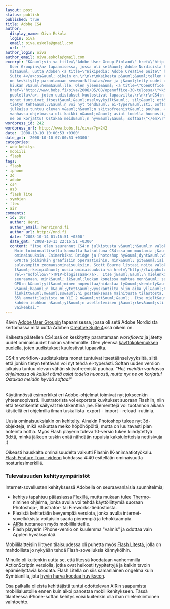 ```yaml
---
layout: post
status: publish
published: true
title: Adobe CS4
author:
  display_name: Oiva Eskola
  login: oiva
  email: oiva.eskola@gmail.com
  url: ''
author_login: oiva
author_email: oiva.eskola@gmail.com
excerpt: "K&auml;vin <a title=\"Adobe User Group Finland\" href=\"http://www.aug.fi/index.php\">Adobe
  User Groupin</a> tapaamisessa, jossa oli set&auml; Adobe Nordicista kertomassa
  mit&auml; uutta Adoben <a title=\"Wikipedia: Adobe Creative Suite\" href=\"http://en.wikipedia.org/wiki/Adobe_Creative_Suite\">Creative
  Suite 4</a>:ss&auml; oikein on.\r\n\r\nKaikesta p&auml;&auml;tellen CS4:ss&auml;
  on keskitytty parantamaan <em>workflowta</em> ja j&auml;tetty uudet ominaisuudet
  hiukan v&auml;hemm&auml;lle. Olen yleens&auml; <a title=\"OpenOffice 3.0 itkua\"
  href=\"http://www.bobs.fi/oiva/2008/05/08/openoffice-30-tulossa/\">k&auml;ytt&ouml;kokemuksen
  puolella</a>, joten uudistukset kuulostivat lupaavilta.\r\n\r\nCS4:n workflow-uudistuksista
  monet tuntuivat itsest&auml;&auml;nselvyyksilt&auml;, silt&auml; ett&auml; jonkin
  tietyn teht&auml;v&auml;n voi nyt tehd&auml; ei-typer&auml;sti. Softan uuden version
  julkaisu tuntuu olevan v&auml;h&auml;n skitsofreenist&auml; puuhaa. <em>\"Hei, meid&auml;n
  vanhassa ohjelmassa oli kaikki n&auml;m&auml; asiat todella huonosti, mutta nyt
  ne on korjattu! Ostakaa meid&auml;n hyv&auml;&auml; softaa!\"</em>\r\n"
wordpress_id: 242
wordpress_url: http://www.bobs.fi/oiva/?p=242
date: '2008-10-10 10:00:53 +0300'
date_gmt: '2008-10-10 07:00:53 +0300'
categories:
- web-kehitys
- mobiili
- flash
tags:
- flash
- iphone
- 3d
- adobe
- cs4
- as3
- flash lite
- symbian
- flex
- air
comments:
- id: 107
  author: Henri
  author_email: henri@mnd.fi
  author_url: http://mnd.fi
  date: '2008-10-14 01:16:51 +0300'
  date_gmt: '2008-10-13 22:16:51 +0300'
  content: "Itse olen seurannut CS4:n julkistusta v&auml;h&auml;n valokuvaajan kannalta.
    Noin toiminnalliselta kannalta katsottuna CS4:ssa on muutamia j&auml;nni&auml;
    ominaisuuksia. Esimerkiksi Bridge ja Photoshop hy&ouml;dynt&auml;v&auml;t nyt
    GPU:ta joihinkin graafisiin operaatioihin, mink&auml; pit&auml;isi johtaa mm.
    sulavampiin zoomausominaisuuksiin. Scott Bourne listasi noita valokuvaajan kannalta
    t&auml;rkeimpi&auml; uusia ominaisuuksia <a href=\"http://twipphoto.com/archives/1382\"
    rel=\"nofollow\">TWIP-blogissaan</a>.  Itse j&auml;&auml;n mielenkiinnolla
    seuraamaan, mink&auml; ik&auml;luokan koneissa mahtaa menn&auml; se raja jossa
    GPU:n k&auml;ytt&auml;minen nopeuttaa/hidastaa ty&ouml;skentely&auml;.\r\n\r\nNoin
    v&auml;h&auml;n k&auml;ytett&auml;vyyskantilta olin aika yll&auml;ttynyt tuossa
    linkitt&auml;m&auml;ss&auml;ni postauksessa mainitusta tilastosta, jonka mukaan
    35% ammattilaisista on YLI 2 n&auml;ytt&ouml;&auml;. Itse mielt&auml;isin yli
    kahden isohkon n&auml;yt&ouml;n asettelemisen j&auml;rkev&auml;sti v&auml;h&auml;n
    vaikeaksi."
---
```

<p>K&auml;vin <a title="Adobe User Group Finland" href="http://www.aug.fi/index.php">Adobe User Groupin</a> tapaamisessa, jossa oli set&auml; Adobe Nordicista kertomassa mit&auml; uutta Adoben <a title="Wikipedia: Adobe Creative Suite" href="http://en.wikipedia.org/wiki/Adobe_Creative_Suite">Creative Suite 4</a>:ss&auml; oikein on.</p>
<p>Kaikesta p&auml;&auml;tellen CS4:ss&auml; on keskitytty parantamaan <em>workflowta</em> ja j&auml;tetty uudet ominaisuudet hiukan v&auml;hemm&auml;lle. Olen yleens&auml; <a title="OpenOffice 3.0 itkua" href="http://www.bobs.fi/oiva/2008/05/08/openoffice-30-tulossa/">k&auml;ytt&ouml;kokemuksen puolella</a>, joten uudistukset kuulostivat lupaavilta.</p>
<p>CS4:n workflow-uudistuksista monet tuntuivat itsest&auml;&auml;nselvyyksilt&auml;, silt&auml; ett&auml; jonkin tietyn teht&auml;v&auml;n voi nyt tehd&auml; ei-typer&auml;sti. Softan uuden version julkaisu tuntuu olevan v&auml;h&auml;n skitsofreenist&auml; puuhaa. <em>"Hei, meid&auml;n vanhassa ohjelmassa oli kaikki n&auml;m&auml; asiat todella huonosti, mutta nyt ne on korjattu! Ostakaa meid&auml;n hyv&auml;&auml; softaa!"</em><br />
<a id="more"></a><a id="more-242"></a><br />
<p>K&auml;yt&auml;nn&ouml;ss&auml; esimerkiksi eri Adobe-ohjelmat toimivat nyt jokseenkin yhteensopivasti. Illustratorista voi exportata kuvitukset suoraan Flashiin, niin ett&auml; tekstikent&auml;t s&auml;ilyv&auml;t tekstikenttin&auml; jne. Elementtej&auml; voi tuotannon aikana k&auml;sitell&auml; eri ohjelmilla ilman tuskallista&nbsp; export - import - reload -rutiinia.</p>
<p>Uusia ominaisuuksiakin on kehitelty. Ainakin Photoshop tukee nyt 3d-objekteja, mik&auml; vaikuttaa melko h&ouml;p&ouml;h&ouml;p&ouml;lt&auml;, mutta on luultavasti pian hoteinta hottia. My&ouml;s Flash playerin tuleva 10-versio tukee kiihdytetty&auml; 3d:t&auml;, mink&auml; j&auml;lkeen tuskin en&auml;&auml; n&auml;hd&auml;&auml;n rupuisia kaksiulotteisia nettisivuja ;)</p>
<p>Oikeasti hauskalta ominaisuudelta vaikutti Flashin IK-animaatioty&ouml;kalu. <a title="Adobe.tv: CS4 feature tour" href="http://tv.adobe.com/#vi+f1554v1702">Flash Feature Tour -videon</a> kohdassa 4:40 esitell&auml;&auml;n ominaisuutta nosturiesimerkill&auml;.</p>
<h3>Tulevaisuuden kehitysymp&auml;rist&ouml;t</h3>
<p>Internet-sovellusten kehityksess&auml; Adobella on seuraavanlaisia suunnitelmia;</p>
<ul>
<li>kehitys tapahtuu p&auml;&auml;asiassa <a title="Wikipedia: Adobe Flex" href="http://en.wikipedia.org/wiki/Adobe_Flex">Flexill&auml;</a>, mutta mukaan tulee <a title="Adobe Labs: Thermo" href="http://labs.adobe.com/wiki/index.php/Thermo">Thermo</a>-niminen ohjelma, jonka avulla voi tehd&auml; k&auml;ytt&ouml;liittymi&auml; suoraan Photoshop-, Illustrator- tai Fireworks-tiedostoista.</li>
<li>Flexist&auml; kehitet&auml;&auml;n kevyemp&auml;&auml; versiota, jonka avulla internet-sovelluksista voitaisiin saada pienempi&auml; ja tehokkaampia.</li>
<li><a title="Wikipedia: Adobe AIR" href="http://en.wikipedia.org/wiki/Adobe_AIR">AIR</a>ia tuotaneen my&ouml;s mobiililaitteille.</li>
<li>Flash playerin iPhone-versio on kuulemma "valmis" ja odottaa vain Applen hyv&auml;ksynt&auml;&auml;.</li>
</ul>
<p>Mobiililaitteisiin liittyen tilaisuudessa oli puhetta my&ouml;s <a title="Wikipedia: Adobe Flash Lite" href="http://en.wikipedia.org/wiki/Adobe_Flash_Lite">Flash Litest&auml;</a>, jolla on mahdollista jo nyky&auml;&auml;n tehd&auml; Flash-sovelluksia k&auml;nnyk&ouml;ihin.</p>
<p>Minulle oli kuitenkin uutta se, ett&auml; litess&auml; koodataan vanhemmilla ActionScriptin versiolla, jotka ovat heikosti tyypitettyj&auml; ja kaikin tavoin ep&auml;miellytt&auml;vi&auml; koodata. Flash Litell&auml; on siis samanlainen ongelma kuin Symbianilla, jota <a title="Nokia Conversations: An inside (personal) view of the Symbian deal" href="http://conversations.nokia.com/home/2008/07/an-inside-perso.html">hyvin harva koodaa huvikseen</a>.</p>
<p>Osa paikalla olleista kehitt&auml;jist&auml; tuntui odottelevan AIRin saapumista mobiilialustoille ennen kuin aikoi panostaa mobiilikehitykseen. T&auml;ss&auml; tilanteessa iPhone-softan kehitys voisi kuitenkin olla ihan mielenkiintoinen vaihtoehto.</p>
